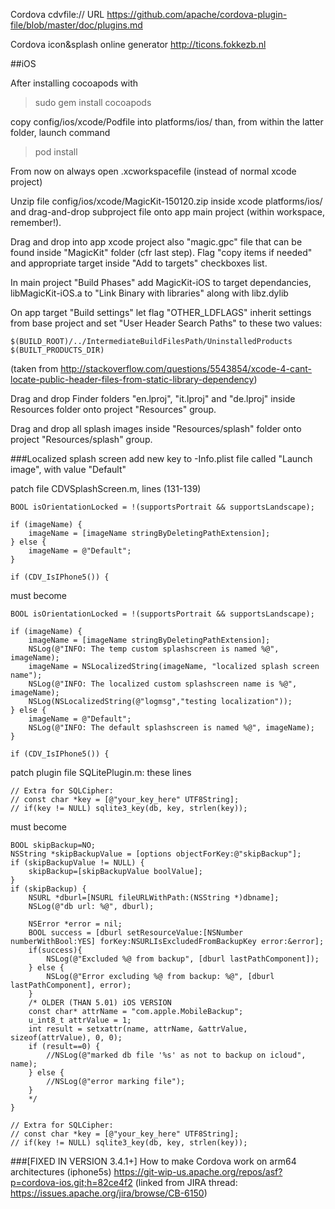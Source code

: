 Cordova cdvfile:// URL
https://github.com/apache/cordova-plugin-file/blob/master/doc/plugins.md

Cordova icon&splash online generator
http://ticons.fokkezb.nl


##iOS

After installing cocoapods with 

>sudo gem install cocoapods

copy config/ios/xcode/Podfile into platforms/ios/ than, from within the latter folder, launch command

>pod install

From now on always open .xcworkspacefile (instead of normal xcode project)

Unzip file config/ios/xcode/MagicKit-150120.zip inside xcode platforms/ios/ and drag-and-drop subproject file onto app main project (within workspace, remember!).

Drag and drop into app xcode project also "magic.gpc" file that can be found inside "MagicKit" folder (cfr last step). Flag "copy items if needed" and appropriate target inside "Add to targets" checkboxes list.

In main project "Build Phases" add MagicKit-iOS to target dependancies, libMagicKit-iOS.a to "Link Binary with libraries" along with libz.dylib

On app target "Build settings" let flag "OTHER_LDFLAGS" inherit settings from base project and set "User Header Search Paths" to these two values:

    $(BUILD_ROOT)/../IntermediateBuildFilesPath/UninstalledProducts
    $(BUILT_PRODUCTS_DIR)

(taken from http://stackoverflow.com/questions/5543854/xcode-4-cant-locate-public-header-files-from-static-library-dependency)

Drag and drop Finder folders "en.lproj", "it.lproj" and "de.lproj" inside Resources folder onto project "Resources" group.

Drag and drop all splash images  inside "Resources/splash" folder onto project "Resources/splash" group.


###Localized splash screen
add new key to -Info.plist file called "Launch image", with value "Default"

patch file CDVSplashScreen.m, lines (131-139)

	BOOL isOrientationLocked = !(supportsPortrait && supportsLandscape);

	if (imageName) {
		imageName = [imageName stringByDeletingPathExtension];
	} else {
		imageName = @"Default";
	}

	if (CDV_IsIPhone5()) {

must become

	BOOL isOrientationLocked = !(supportsPortrait && supportsLandscape);

	if (imageName) {
		imageName = [imageName stringByDeletingPathExtension];
		NSLog(@"INFO: The temp custom splashscreen is named %@", imageName);
		imageName = NSLocalizedString(imageName, "localized splash screen name");
		NSLog(@"INFO: The localized custom splashscreen name is %@", imageName);
		NSLog(NSLocalizedString(@"logmsg","testing localization"));
	} else {
		imageName = @"Default";
		NSLog(@"INFO: The default splashscreen is named %@", imageName);
	}

	if (CDV_IsIPhone5()) {


patch plugin file SQLitePlugin.m: these lines

	// Extra for SQLCipher:
	// const char *key = [@"your_key_here" UTF8String];
	// if(key != NULL) sqlite3_key(db, key, strlen(key));

must become 

	BOOL skipBackup=NO;
	NSString *skipBackupValue = [options objectForKey:@"skipBackup"];
	if (skipBackupValue != NULL) {
		skipBackup=[skipBackupValue boolValue];
	}
	if (skipBackup) {
		NSURL *dburl=[NSURL fileURLWithPath:(NSString *)dbname];
		NSLog(@"db url: %@", dburl);

		NSError *error = nil;
		BOOL success = [dburl setResourceValue:[NSNumber numberWithBool:YES] forKey:NSURLIsExcludedFromBackupKey error:&error];
		if(success){
			NSLog(@"Excluded %@ from backup", [dburl lastPathComponent]);
		} else {
			NSLog(@"Error excluding %@ from backup: %@", [dburl lastPathComponent], error);
		}
		/* OLDER (THAN 5.01) iOS VERSION
		const char* attrName = "com.apple.MobileBackup";
		u_int8_t attrValue = 1;
		int result = setxattr(name, attrName, &attrValue, sizeof(attrValue), 0, 0);
		if (result==0) {
			//NSLog(@"marked db file '%s' as not to backup on icloud", name);
		} else {
			//NSLog(@"error marking file");
		}
		*/
	}

	// Extra for SQLCipher:
	// const char *key = [@"your_key_here" UTF8String];
	// if(key != NULL) sqlite3_key(db, key, strlen(key));

###[FIXED IN VERSION 3.4.1+] How to make Cordova work on arm64 architectures (iphone5s)
https://git-wip-us.apache.org/repos/asf?p=cordova-ios.git;h=82ce4f2
(linked from JIRA thread: https://issues.apache.org/jira/browse/CB-6150)

